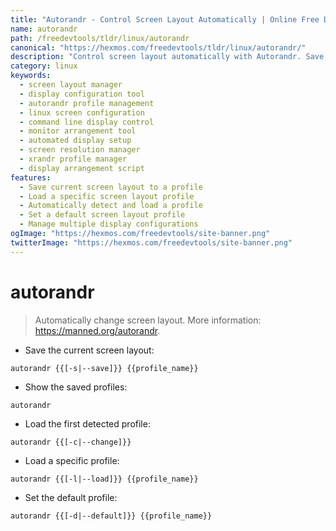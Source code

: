 ```yaml
---
title: "Autorandr - Control Screen Layout Automatically | Online Free DevTools by Hexmos"
name: autorandr
path: /freedevtools/tldr/linux/autorandr
canonical: "https://hexmos.com/freedevtools/tldr/linux/autorandr/"
description: "Control screen layout automatically with Autorandr. Save, load and manage multiple display configurations. Free online tool, no registration required."
category: linux
keywords:
  - screen layout manager
  - display configuration tool
  - autorandr profile management
  - linux screen configuration
  - command line display control
  - monitor arrangement tool
  - automated display setup
  - screen resolution manager
  - xrandr profile manager
  - display arrangement script
features:
  - Save current screen layout to a profile
  - Load a specific screen layout profile
  - Automatically detect and load a profile
  - Set a default screen layout profile
  - Manage multiple display configurations
ogImage: "https://hexmos.com/freedevtools/site-banner.png"
twitterImage: "https://hexmos.com/freedevtools/site-banner.png"
---
```


# autorandr

> Automatically change screen layout.
> More information: <https://manned.org/autorandr>.

- Save the current screen layout:

`autorandr {{[-s|--save]}} {{profile_name}}`

- Show the saved profiles:

`autorandr`

- Load the first detected profile:

`autorandr {{[-c|--change]}}`

- Load a specific profile:

`autorandr {{[-l|--load]}} {{profile_name}}`

- Set the default profile:

`autorandr {{[-d|--default]}} {{profile_name}}`
